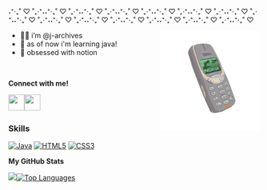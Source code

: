 ˖⁺‧₊˚ ♡ ˚₊‧⁺˖˖⁺‧₊˚ ♡ ˚₊‧⁺˖˖⁺‧₊˚ ♡ ˚₊‧⁺˖˖⁺‧₊˚ ♡ ˚₊‧⁺˖˖⁺‧₊˚ ♡ ˚₊‧⁺˖˖⁺‧₊˚ ♡ ˚₊‧⁺˖˖⁺‧₊˚ ♡ ˚₊‧⁺˖˖⁺‧₊˚ ♡ ˚₊‧⁺˖˖⁺‧₊˚ ♡ ˚₊‧⁺˖˖⁺‧₊˚ ♡ ˚₊‧⁺˖˖⁺‧₊˚ ♡ ˚₊‧⁺˖˖⁺‧₊˚ ♡ ˚₊‧⁺˖˖⁺‧₊˚ ♡ ˚₊‧⁺˖˖⁺‧₊˚ ♡ 


<!--gif-->
<p><img align="right" src="https://github.com/j-archives/j-archives/blob/main/nokia.gif" width="200" height="200" /></p>

- 👩‍💻 i’m @j-archives
- 🧠 as of now i'm learning java!
- 📓 obsessed with notion


<br>

<b>Connect with me!</b>
<!-- Socials: Github, Stackoverflow -->
      
<p align="left"><a href="https://www.github.com/j-archives" target="_blank" rel="noreferrer"><img src="https://raw.githubusercontent.com/danielcranney/readme-generator/main/public/icons/socials/github.svg" width="32" height="32"/></a><a href="https://www.stackoverflow.com/users/21041330/j-files?tab=profile" target="_blank" rel="noreferrer"><img src="https://raw.githubusercontent.com/danielcranney/readme-generator/main/public/icons/socials/stackoverflow.svg" width="32" height="32" /></a></p>

### Skills

<p align="left">
<a href="https://www.oracle.com/java/" target="_blank" rel="noreferrer"><img src="https://raw.githubusercontent.com/danielcranney/readme-generator/main/public/icons/skills/java-colored.svg" width="36" height="36" alt="Java" /></a>
<a href="https://developer.mozilla.org/en-US/docs/Glossary/HTML5" target="_blank" rel="noreferrer"><img src="https://raw.githubusercontent.com/danielcranney/readme-generator/main/public/icons/skills/html5-colored.svg" width="36" height="36" alt="HTML5" /></a>
<a href="https://www.w3.org/TR/CSS/#css" target="_blank" rel="noreferrer"><img src="https://raw.githubusercontent.com/danielcranney/readme-generator/main/public/icons/skills/css3-colored.svg" width="36" height="36" alt="CSS3" /></a>
</p>

<b>My GitHub Stats</b>

<a href="http://www.github.com/j-archives"><img src="https://github-readme-streak-stats.herokuapp.com/?user=j-archives&stroke=000000&background=ffffff&ring=0f172a&fire=0f172a&currStreakNum=000000&currStreakLabel=0f172a&sideNums=000000&sideLabels=000000&dates=000000&hide_border=true"/></a><a href="https://github.com/j-archives" align="left"><img src="https://github-readme-stats.vercel.app/api/top-langs/?username=j-archives&langs_count=10&title_color=0f172a&text_color=000000&icon_color=0891b2&bg_color=ffffff&hide_border=true&locale=en&custom_title=Top%20%Languages" alt="Top Languages" /></a>


<!---
j-archives/j-archives is a ✨ special ✨ repository because its `README.md` (this file) appears on your GitHub profile.
You can click the Preview link to take a look at your changes.
--->
